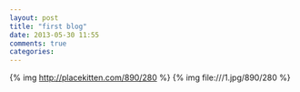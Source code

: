 ```yaml
---
layout: post
title: "first blog"
date: 2013-05-30 11:55
comments: true
categories:
---
```

{% img http://placekitten.com/890/280 %}
{% img file:///1.jpg/890/280 %}
